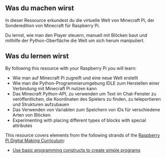## Was du machen wirst

In dieser Ressource erkundest du die virtuelle Welt von Minecraft Pi, der Sonderedition von Minecraft für Raspberry Pi.

Du lernst, wie man den Player steuern, manuell mit Blöcken baut und mithilfe der Python-Oberfläche die Welt um sich herum manipuliert.

## Was du lernen wirst

By following this resource with your Raspberry Pi you will learn:

- Wie man auf Minecraft Pi zugreift und eine neue Welt erstellt
- Wie man die Python-Programmierumgebung IDLE zum Herstellen einer Verbindung mit Minecraft Pi nutzen kann
- Das Minecraft Python-API, zu verwenden um Text im Chat-Fenster zu veröffentlichen, die Koordinaten des Spielers zu finden, zu teleportieren und Strukturen aufzubauen
- Das Verwenden von Variablen zum Speichern von IDs für verschiedene Arten von Blöcken
- Experimenting with placing different types of blocks with special attributes

This resource covers elements from the following strands of the [Raspberry Pi Digital Making Curriculum](https://www.raspberrypi.org/curriculum/):

- [Use basic programming constructs to create simple programs](https://www.raspberrypi.org/curriculum/programming/creator)